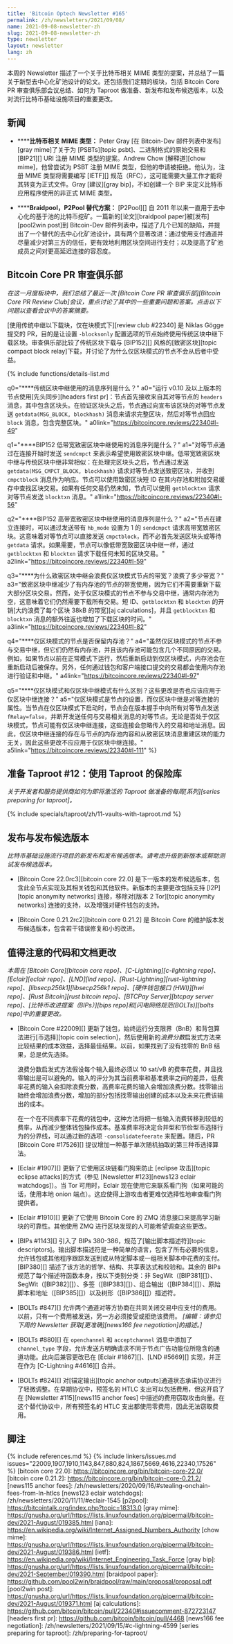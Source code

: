 ```yaml
---
title: 'Bitcoin Optech Newsletter #165'
permalink: /zh/newsletters/2021/09/08/
name: 2021-09-08-newsletter-zh
slug: 2021-09-08-newsletter-zh
type: newsletter
layout: newsletter
lang: zh
---
```

本周的 Newsletter 描述了一个关于比特币相关 MIME 类型的提案，并总结了一篇关于新型去中心化矿池设计的论文。还包括我们定期的板块，包括 Bitcoin Core PR 审查俱乐部会议总结、如何为 Taproot 做准备、新发布和发布候选版本，以及对流行比特币基础设施项目的重要更改。

## 新闻

- **<!--bitcoin-related-mime-types-->****比特币相关 MIME 类型：** Peter Gray [在 Bitcoin-Dev 邮件列表中发布][gray mime]了关于为 [PSBTs][topic psbt]、二进制格式的原始交易和 [BIP21][] URI 注册 MIME 类型的提案。Andrew Chow [解释道][chow mime]，他曾尝试为 PSBT 注册 MIME 类型，但他的申请被拒绝。他认为，注册 MIME 类型将需要编写 [IETF][] 规范（RFC），这可能需要大量工作才能将其转变为正式文件。Gray [建议][gray bip]，不如创建一个 BIP 来定义比特币应用程序使用的非正式 MIME 类型。

- **<!--braidpool-a-p2pool-alternative-->****Braidpool，P2Pool 替代方案：** [P2Pool][] 自 2011 年以来一直用于去中心化的基于池的比特币挖矿。一篇新的[论文][braidpool paper]被[发布][pool2win post]到 Bitcoin-Dev 邮件列表中，描述了几个已知的缺陷，并提出了一个替代的去中心化矿池设计，具有两个显著改进：通过使用支付通道并尽量减少对第三方的信任，更有效地利用区块空间进行支付；以及提高了矿池成员之间对更高延迟连接的容忍度。

## Bitcoin Core PR 审查俱乐部

*在这一月度板块中，我们总结了最近一次 [Bitcoin Core PR 审查俱乐部][Bitcoin Core PR Review Club]会议，重点讨论了其中的一些重要问题和答案。点击以下问题以查看会议中的答案摘要。*

[使用传统中继以下载块，仅在块模式下][review club #22340] 是 Niklas Gögge 提交的 PR，目的是让设置 `-blocksonly` 配置选项的节点始终使用传统区块中继下载区块。审查俱乐部比较了传统区块下载与 [BIP152][] 风格的[致密区块][topic compact block relay]下载，并讨论了为什么仅区块模式的节点不会从后者中受益。

{% include functions/details-list.md

  q0="**<!--q0-->**传统区块中继使用的消息序列是什么？"
  a0="运行 v0.10 及以上版本的节点使用[先头同步][headers first pr]：节点首先接收来自其对等节点的 `headers` 消息，其中包含区块头。在验证区块头之后，节点通过向宣布该区块的对等节点发送 `getdata(MSG_BLOCK, blockhash)` 消息来请求完整区块，然后对等节点回应 `block` 消息，包含完整区块。"
  a0link="https://bitcoincore.reviews/22340#l-49"

  q1="**<!--q1-->**BIP152 低带宽致密区块中继使用的消息序列是什么？"
  a1="对等节点通过在连接开始时发送 `sendcmpct` 来表示希望使用致密区块中继。低带宽致密区块中继与传统区块中继非常相似：在处理完区块头之后，节点通过发送 `getdata(MSG_CMPCT_BLOCK, blockhash)` 请求对等节点发送致密区块，并收到 `cmpctblock` 消息作为响应。节点可以使用致密区块短 ID 在其内存池和附加交易缓存中查找区块交易。如果有任何交易仍然未知，节点可以使用 `getblocktxn` 请求对等节点发送 `blocktxn` 消息。"
  a1link="https://bitcoincore.reviews/22340#l-56"

  q2="**<!--q2-->**BIP152 高带宽致密区块中继使用的消息序列是什么？"
  a2="节点在建立连接时，可以通过发送带有 `hb_mode` 设置为 1 的 `sendcmpct` 请求高带宽致密区块。这意味着对等节点可以直接发送 `cmpctblock`，而不必首先发送区块头或等待 `getdata` 请求。如果需要，节点可以像低带宽致密区块中继一样，通过 `getblocktxn` 和 `blocktxn` 请求下载任何未知的区块交易。"
  a2link="https://bitcoincore.reviews/22340#l-59"

  q3="**<!--q3-->**为什么致密区块中继会浪费仅区块模式节点的带宽？浪费了多少带宽？"
  a3="致密区块中继减少了有内存池的节点的带宽使用，因为它们不需要重新下载大部分区块交易。然而，处于仅区块模式的节点不参与交易中继，通常内存池为空，这意味着它们仍然需要下载所有交易。短 ID、`getblocktxn` 和 `blocktxn` 的开销[大约浪费了每个区块 38kB 的带宽][aj calculations]，并且 `getblocktxn` 和 `blocktxn` 消息的额外往返也增加了下载区块的时间。"
  a3link="https://bitcoincore.reviews/22340#l-82"

  q4="**<!--q4-->**仅区块模式的节点是否保留内存池？"
  a4="虽然仅区块模式的节点不参与交易中继，但它们仍然有内存池，并且该内存池可能包含几个不同原因的交易。例如，如果节点以前在正常模式下运行，然后重新启动到仅区块模式，内存池会在重新启动后被保存。另外，任何通过钱包和客户端接口提交的交易都会使用内存池进行验证和中继。"
  a4link="https://bitcoincore.reviews/22340#l-97"

  q5="**<!--q5-->**仅区块模式和仅区块中继模式有什么区别？这些更改是否也应该应用于仅区块中继连接？"
  a5="仅区块模式是节点的设置，而仅区块中继是对等连接的属性。当节点在仅区块模式下启动时，节点会在版本握手中向所有对等节点发送 `fRelay=false`，并断开发送任何与交易相关消息的对等节点。无论是否处于仅区块模式，节点可能有仅区块中继连接，这些连接会忽略传入的交易和地址消息。因此，仅区块中继连接的存在与节点的内存池内容和从致密区块消息重建区块的能力无关，因此这些更改不应应用于仅区块中继连接。"
  a5link="https://bitcoincore.reviews/22340#l-111"
%}

## 准备 Taproot #12：使用 Taproot 的保险库

*关于开发者和服务提供商如何为即将激活的 Taproot 做准备的每周[系列][series preparing for taproot]。*

{% include specials/taproot/zh/11-vaults-with-taproot.md %}

## 发布与发布候选版本

*比特币基础设施流行项目的新发布和发布候选版本。请考虑升级到新版本或帮助测试发布候选版本。*

- [Bitcoin Core 22.0rc3][bitcoin core 22.0] 是下一版本的发布候选版本，包含此全节点实现及其相关钱包和其他软件。新版本的主要更改包括支持 [I2P][topic anonymity networks] 连接，移除对[版本 2 Tor][topic anonymity networks] 连接的支持，以及增强对硬件钱包的支持。

- [Bitcoin Core 0.21.2rc2][bitcoin core 0.21.2] 是 Bitcoin Core 的维护版本发布候选版本，包含若干错误修复和小的改进。

## 值得注意的代码和文档更改

*本周在 [Bitcoin Core][bitcoin core repo]、[C-Lightning][c-lightning repo]、[Eclair][eclair repo]、[LND][lnd repo]、[Rust-Lightning][rust-lightning repo]、[libsecp256k1][libsecp256k1 repo]、[硬件钱包接口 (HWI)][hwi repo]、[Rust Bitcoin][rust bitcoin repo]、[BTCPay Server][btcpay server repo]、[比特币改进提案（BIPs）][bips repo]和[闪电网络规范(BOLTs)][bolts repo]中的重要更改。*

- [Bitcoin Core #22009][] 更新了钱包，始终运行分支限界（BnB）和背包算法进行[币选择][topic coin selection]，然后使用新的*浪费分数*启发式方法来比较结果的成本效益，选择最佳结果。以前，如果找到了没有找零的 BnB 结果，总是优先选择。

  浪费分数启发式方法假设每个输入最终必须以 10 sat/vB 的费率花费，并且找零输出是可以避免的。输入的评分为其当前费率和基准费率之间的差异，低费率花费的输入会扣除浪费分数，高费率花费的输入会增加浪费分数。找零输出始终会增加浪费分数，增加的部分包括找零输出创建的成本以及未来花费该输出的成本。

  在一个在不同费率下花费的钱包中，这种方法将把一些输入消费转移到较低的费率，从而减少整体钱包操作成本。基准费率将决定合并型和节俭型币选择行为的分界线，可以通过新的选项 `-consolidatefeerate` 来配置。随后，PR [Bitcoin Core #17526][] 提议增加一种基于单次随机抽取的第三种币选择算法。

- [Eclair #1907][] 更新了它使用区块链看门狗来防止 [eclipse 攻击][topic eclipse attacks]的方式（参见 [Newsletter #123][news123 eclair watchdogs]）。当 Tor 可用时，Eclair 现在使用它来联系看门狗（如果可能的话，使用本地 onion 端点）。这应使得上游攻击者更难仅选择性地审查看门狗提供者。

- [Eclair #1910][] 更新了它使用 Bitcoin Core 的 ZMQ 消息接口来提高学习新块的可靠性。其他使用 ZMQ 进行区块发现的人可能希望调查这些更改。

- [BIPs #1143][] 引入了 BIPs 380-386，规范了[输出脚本描述符][topic descriptors]。输出脚本描述符是一种简单的语言，包含了所有必要的信息，允许钱包或其他程序跟踪发送到或从特定脚本或一组相关脚本中花费的支付。 [BIP380][] 描述了该方法的哲学、结构、共享表达式和校验和。其余的 BIPs 规范了每个描述符函数本身，按以下类别分类：非 SegWit（[BIP381][]）、SegWit（[BIP382][]）、多签（[BIP383][]）、组合输出（[BIP384][]）、原始脚本和地址（[BIP385][]）以及树形（[BIP386][]）描述符。

- [BOLTs #847][] 允许两个通道对等方协商在共同关闭交易中应支付的费用。以前，只有一个费用被发送，另一方必须接受或拒绝该费用。 *[编辑：请参见下周的 Newsletter 获取[更准确][news166 fee negotiation]的描述。]*

- [BOLTs #880][] 在 `openchannel` 和 `acceptchannel` 消息中添加了 `channel_type` 字段，允许发送方明确请求不同于节点广告功能位所隐含的通道功能。此向后兼容更改已在 [Eclair #1867][]、[LND #5669][] 实现，并正在作为 [C-Lightning #4616][] 合并。

- [BOLTs #824][] 对[锚定输出][topic anchor outputs]通道状态承诺协议进行了轻微调整。在早期协议中，预签名的 HTLC 支出可以包括费用，但这开启了在 [Newsletter #115][news115 anchor fees] 中描述的费用窃取攻击向量。在这个替代协议中，所有预签名的 HTLC 支出都使用零费用，因此无法窃取费用。

## 脚注

{% include references.md %}
{% include linkers/issues.md issues="22009,1907,1910,1143,847,880,824,1867,5669,4616,22340,17526" %}
[bitcoin core 22.0]: https://bitcoincore.org/bin/bitcoin-core-22.0/
[bitcoin core 0.21.2]: https://bitcoincore.org/bin/bitcoin-core-0.21.2/
[news115 anchor fees]: /zh/newsletters/2020/09/16/#stealing-onchain-fees-from-ln-htlcs
[news123 eclair watchdogs]: /zh/newsletters/2020/11/11/#eclair-1545
[p2pool]: https://bitcointalk.org/index.php?topic=18313.0
[gray mime]: https://gnusha.org/url/https://lists.linuxfoundation.org/pipermail/bitcoin-dev/2021-August/019385.html
[iana]: https://en.wikipedia.org/wiki/Internet_Assigned_Numbers_Authority
[chow mime]: https://gnusha.org/url/https://lists.linuxfoundation.org/pipermail/bitcoin-dev/2021-August/019386.html
[ietf]: https://en.wikipedia.org/wiki/Internet_Engineering_Task_Force
[gray bip]: https://gnusha.org/url/https://lists.linuxfoundation.org/pipermail/bitcoin-dev/2021-September/019390.html
[braidpool paper]: https://github.com/pool2win/braidpool/raw/main/proposal/proposal.pdf
[pool2win post]: https://gnusha.org/url/https://lists.linuxfoundation.org/pipermail/bitcoin-dev/2021-August/019371.html
[aj calculations]: https://github.com/bitcoin/bitcoin/pull/22340#issuecomment-872723147
[headers first pr]: https://github.com/bitcoin/bitcoin/pull/4468
[news166 fee negotiation]: /zh/newsletters/2021/09/15/#c-lightning-4599
[series preparing for taproot]: /zh/preparing-for-taproot/
